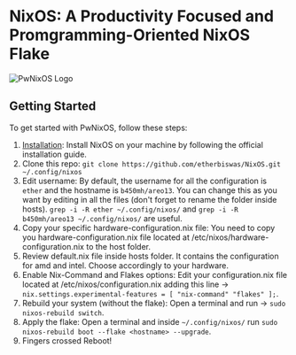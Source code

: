 # NixOS: A Productivity Focused and Promgramming-Oriented NixOS Flake

![PwNixOS Logo](pics/PwNixOS.png)

## Getting Started

To get started with PwNixOS, follow these steps:

1. [Installation](https://nixos.org/manual/nixos/stable/index.html#ch-installation): Install NixOS on your machine by following the official installation guide.
2. Clone this repo: `git clone https://github.com/etherbiswas/NixOS.git ~/.config/nixos`
3. Edit username: By default, the username for all the configuration is `ether` and the hostname is `b450mh/areo13`. You can change this as you want by editing in all the files (don't forget to rename the folder inside hosts). `grep -i -R ether ~/.config/nixos/` and `grep -i -R b450mh/areo13 ~/.config/nixos/` are useful.
4. Copy your specific hardware-configuration.nix file: You need to copy you hardware-configuration.nix file located at /etc/nixos/hardware-configuration.nix to the host folder.
5. Review default.nix file inside hosts folder. It contains the configuration for amd and intel. Choose accordingly to your hardware.
6. Enable Nix-Command and Flakes options: Edit your configuration.nix file located at /etc/nixos/configuration.nix
   adding this line -> `nix.settings.experimental-features = [ "nix-command" "flakes" ];`.
7. Rebuild your system (without the flake):
   Open a terminal and run -> `sudo nixos-rebuild switch`.
8. Apply the flake: Open a terminal and inside `~/.config/nixos/` run
   `sudo nixos-rebuild boot --flake <hostname> --upgrade`.
9. Fingers crossed Reboot!
